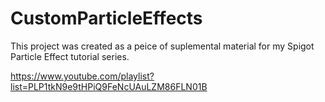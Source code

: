 # CustomParticleEffects

This project was created as a peice of suplemental material for my Spigot Particle Effect tutorial series.

https://www.youtube.com/playlist?list=PLP1tkN9e9tHPiQ9FeNcUAuLZM86FLN01B
